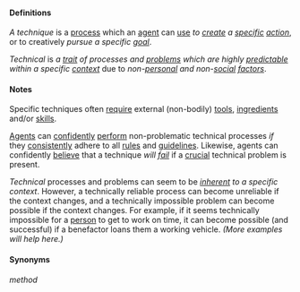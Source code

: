 #### Definitions

*A technique* is a [process](https://github.com/gcassel/Modular-Organization-Terminology/blob/master/terms/process.md) which an [agent](https://github.com/gcassel/Modular-Organization-Terminology/blob/master/terms/agent.md) can [use](https://github.com/gcassel/Modular-Organization-Terminology/blob/master/terms/use.md) *to [create](https://github.com/gcassel/Modular-Organization-Terminology/blob/master/terms/create.md) a [specific](https://github.com/gcassel/Modular-Organization-Terminology/blob/master/terms/specific.md) [action](https://github.com/gcassel/Modular-Organization-Terminology/blob/master/terms/act.md)*, or to creatively *pursue a specific [goal](https://github.com/gcassel/Modular-Organization-Terminology/blob/master/terms/goal.md)*.

*Technical* is *a [trait](https://github.com/gcassel/Modular-Organization-Terminology/blob/master/terms/trait.md) of processes and [problems](https://github.com/gcassel/Modular-Organization-Terminology/blob/master/terms/problem.md) which are highly [predictable](https://github.com/gcassel/Modular-Organization-Terminology/blob/master/terms/predict.md) within a specific [context](https://github.com/gcassel/Modular-Organization-Terminology/blob/master/terms/contexst.md)* due to *non-[personal](https://github.com/gcassel/Modular-Organization-Terminology/blob/master/terms/personal.md) and non-[social](https://github.com/gcassel/Modular-Organization-Terminology/blob/master/terms/social.md) [factors](https://github.com/gcassel/Modular-Organization-Terminology/blob/master/terms/factor.md)*.

#### Notes

Specific techniques often [require](https://github.com/gcassel/Modular-Organization-Terminology/blob/master/terms/require.md) external (non-bodily) [tools](https://github.com/gcassel/Modular-Organization-Terminology/blob/master/terms/tool.md), [ingredients](https://github.com/gcassel/Modular-Organization-Terminology/blob/master/terms/ingredient.md) and/or [skills](https://github.com/gcassel/Modular-Organization-Terminology/blob/master/terms/skill.md).

[Agents](https://github.com/gcassel/Modular-Organization-Terminology/blob/master/terms/agent.md) can [confidently](https://github.com/gcassel/Modular-Organization-Terminology/blob/master/terms/confidence.md) [perform](https://github.com/gcassel/Modular-Organization-Terminology/blob/master/terms/perform.md) non-problematic technical processes *if* they [consistently](https://github.com/gcassel/Modular-Organization-Terminology/blob/master/terms/consistent.md) adhere to all [rules](https://github.com/gcassel/Modular-Organization-Terminology/blob/master/terms/rule.md) and [guidelines](https://github.com/gcassel/Modular-Organization-Terminology/blob/master/terms/guideline.md).  Likewise, agents can confidently [believe](https://github.com/gcassel/Modular-Organization-Terminology/blob/master/terms/believe.md) that a technique *will [fail](https://github.com/gcassel/Modular-Organization-Terminology/blob/master/terms/fail.md)* if a [crucial](https://github.com/gcassel/Modular-Organization-Terminology/blob/master/terms/crucial.md) technical problem is present.

*Technical* processes and problems can seem to be *[inherent](https://github.com/gcassel/Modular-Organization-Terminology/blob/master/terms/inhere.md) to a specific context*.  However, a technically reliable process can become unreliable if the context changes, and a technically impossible problem can become possible if the context changes.  For example, if it seems technically impossible for a [person](https://github.com/gcassel/Modular-Organization-Terminology/blob/master/terms/person.md) to get to work on time, it can become possible (and successful) if a benefactor loans them a working vehicle.  *(More examples will help here.)*

#### Synonyms

*method*
